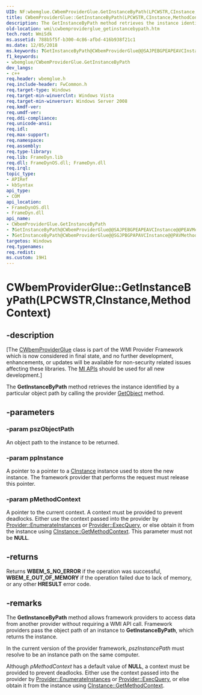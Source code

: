 ```yaml
---
UID: NF:wbemglue.CWbemProviderGlue.GetInstanceByPath(LPCWSTR,CInstance,MethodContext)
title: CWbemProviderGlue::GetInstanceByPath(LPCWSTR,CInstance,MethodContext) (wbemglue.h)
description: The GetInstanceByPath method retrieves the instance identified by a particular object path by calling the provider GetObject method.
old-location: wmi\cwbemproviderglue_getinstancebypath.htm
tech.root: WmiSdk
ms.assetid: 788b5f5f-b300-4c86-afbd-416b938f21c1
ms.date: 12/05/2018
ms.keywords: ?GetInstanceByPath@CWbemProviderGlue@@SAJPEBGPEAPEAVCInstance@@PEAVMethodContext@@@Z, ?GetInstanceByPath@CWbemProviderGlue@@SGJPBGPAPAVCInstance@@PAVMethodContext@@@Z, CWbemProviderGlue interface [Windows Management Instrumentation],GetInstanceByPath method, CWbemProviderGlue.GetInstanceByPath, CWbemProviderGlue.GetInstanceByPath(LPCWSTR,CInstance,MethodContext), CWbemProviderGlue::GetInstanceByPath, CWbemProviderGlue::GetInstanceByPath(LPCWSTR,CInstance,MethodContext), GetInstanceByPath, GetInstanceByPath method [Windows Management Instrumentation], GetInstanceByPath method [Windows Management Instrumentation],CWbemProviderGlue interface, _hmm_cwbemproviderglue_getinstancebypath, wbemglue/CWbemProviderGlue::GetInstanceByPath, wmi.cwbemproviderglue_getinstancebypath
f1_keywords:
- wbemglue/CWbemProviderGlue.GetInstanceByPath
dev_langs:
- c++
req.header: wbemglue.h
req.include-header: FwCommon.h
req.target-type: Windows
req.target-min-winverclnt: Windows Vista
req.target-min-winversvr: Windows Server 2008
req.kmdf-ver: 
req.umdf-ver: 
req.ddi-compliance: 
req.unicode-ansi: 
req.idl: 
req.max-support: 
req.namespace: 
req.assembly: 
req.type-library: 
req.lib: FrameDyn.lib
req.dll: FrameDynOS.dll; FrameDyn.dll
req.irql: 
topic_type:
- APIRef
- kbSyntax
api_type:
- COM
api_location:
- FrameDynOS.dll
- FrameDyn.dll
api_name:
- CWbemProviderGlue.GetInstanceByPath
- ?GetInstanceByPath@CWbemProviderGlue@@SAJPEBGPEAPEAVCInstance@@PEAVMethodContext@@@Z
- ?GetInstanceByPath@CWbemProviderGlue@@SGJPBGPAPAVCInstance@@PAVMethodContext@@@Z
targetos: Windows
req.typenames: 
req.redist: 
ms.custom: 19H1
---
```


# CWbemProviderGlue::GetInstanceByPath(LPCWSTR,CInstance,MethodContext)


## -description


<p class="CCE_Message">[The <a href="https://docs.microsoft.com/windows/desktop/api/wbemglue/nl-wbemglue-cwbemproviderglue">CWbemProviderGlue</a> class 
    is part of the WMI Provider Framework which is now considered in final state, and no further development, 
    enhancements, or updates will be available for non-security related issues affecting these libraries. The 
    <a href="https://docs.microsoft.com/previous-versions/windows/desktop/wmi_v2/windows-management-infrastructure">MI APIs</a> should be used for all new 
    development.]

The <b>GetInstanceByPath</b> method 
    retrieves the instance identified by a particular object path by calling the provider 
    <a href="https://docs.microsoft.com/windows/desktop/api/provider/nf-provider-provider-getobject(cinstance_long_cframeworkquery_)">GetObject</a> method.


## -parameters




### -param pszObjectPath

An object path to the instance to be returned.


### -param ppInstance

A pointer to a pointer to a <a href="https://docs.microsoft.com/windows/desktop/api/instance/nl-instance-cinstance">CInstance</a> instance used to 
      store the new instance. The framework provider that performs the request must release this pointer.


### -param pMethodContext

A pointer to the current context. A context must be provided to prevent deadlocks. Either use the context 
      passed into the provider by 
      <a href="https://docs.microsoft.com/windows/desktop/api/provider/nf-provider-provider-enumerateinstances">Provider::EnumerateInstances</a> or 
      <a href="https://docs.microsoft.com/windows/desktop/api/provider/nf-provider-provider-execquery">Provider::ExecQuery</a>, or else obtain it from the 
      instance using <a href="https://docs.microsoft.com/windows/desktop/api/instance/nf-instance-cinstance-getmethodcontext">CInstance::GetMethodContext</a>. 
      This parameter must not be <b>NULL</b>.


## -returns



Returns <b>WBEM_S_NO_ERROR</b> if the operation was successful, 
       <b>WBEM_E_OUT_OF_MEMORY</b> if the operation failed due to lack of memory, or any other 
       <b>HRESULT</b> error code.




## -remarks



The <b>GetInstanceByPath</b> method 
    allows framework providers to access data from another provider without requiring a WMI API call. Framework 
    providers pass the object path of an instance to 
    <b>GetInstanceByPath</b>, which returns the 
    instance.

In the current version of the provider framework, <i>pszInstancePath</i> must resolve to be 
    an instance path on the same computer.

Although <i>pMethodContext</i> has a default value of <b>NULL</b>, a 
    context must be provided to prevent deadlocks. Either use the context passed into the provider by 
    <a href="https://docs.microsoft.com/windows/desktop/api/provider/nf-provider-provider-enumerateinstances">Provider::EnumerateInstances</a> or 
    <a href="https://docs.microsoft.com/windows/desktop/api/provider/nf-provider-provider-execquery">Provider::ExecQuery</a>, or else obtain it from the 
    instance using 
    <a href="https://docs.microsoft.com/windows/desktop/api/instance/nf-instance-cinstance-getmethodcontext">CInstance::GetMethodContext</a>.




